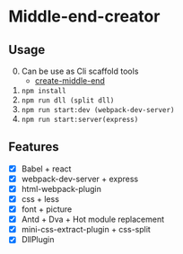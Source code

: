 # Middle-end-creator

## Usage
0. Can be use as Cli scaffold tools
   * [create-middle-end](https://github.com/Lanbasara/create-middle-end)
1. ```npm install```
2. ```npm run dll (split dll)```
3. ```npm run start:dev (webpack-dev-server)```
4. ```npm run start:server(express)```

## Features
- [x] Babel + react
- [x] webpack-dev-server + express
- [x] html-webpack-plugin
- [x] css + less
- [x] font + picture
- [x] Antd + Dva + Hot module replacement
- [x] mini-css-extract-plugin + css-split
- [x] DllPlugin
